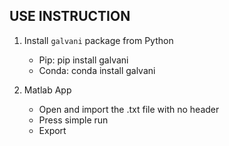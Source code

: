 ## USE INSTRUCTION ##
1. Install `galvani` package from Python
    * Pip: pip install galvani
    * Conda: conda install galvani

2. Matlab App
    * Open and import the .txt file with no header
    * Press simple run
    * Export
